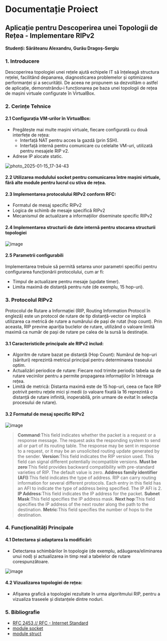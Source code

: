 # Documentație Proiect 
## Aplicație pentru Descoperirea unei Topologii de Rețea - Implementare RIPv2

#### Studenți: Sărăteanu Alexandru, Gurău Dragoș-Sergiu


### 1. Introducere
Descoperirea topologiei unei rețele ajută echipele IT să înțeleagă structura rețelei, facilitând depanarea, diagnosticarea problemelor și optimizarea performanței și a securității. De aceea ne propunem sa dezvoltăm o astfel de aplicație, demonstrându-i funcționarea pe baza unei topologii de rețea de mașini virtuale configurate în VirtualBox.
### 2. Cerințe Tehnice
#### 2.1 Configurația VM-urilor în VirtualBox: 
- Pregătește mai multe mașini virtuale, fiecare configurată cu două interfețe de rețea:
    - Interfață NAT pentru acces la gazdă (prin SSH).
    - Interfață internă pentru comunicare cu celelalte VM-uri, utilizată pentru mesajele RIP v2.
- Adrese IP alocate static.

![photo_2025-01-15_17-34-43](https://github.com/user-attachments/assets/39847956-5564-4e0b-a006-4898353f49e0)

  
#### 2.2 Utilizarea modulului socket pentru comunicarea între mașini virtuale, fără alte module pentru lucrul cu stiva de rețea.
#### 2.3 Implementarea protocolului RIPv2 conform RFC: 
- Formatul de mesaj specific RIPv2
- Logica de schimb de mesaje specifică RIPv2
- Mecanismul de actualizare a informațiilor diseminate specific RIPv2
#### 2.4 Implementarea structurii de date internă pentru stocarea structurii topologiei
![image](https://github.com/user-attachments/assets/2e5a02ef-2af7-44d9-9fd0-038092c63761)

#### 2.5 Parametrii configurabili
Implementarea trebuie să permită setarea unor parametri specifici pentru configurarea funcționării protocolului, cum ar fi:
- Timpul de actualizare pentru mesaje (update timer).
- Limita maximă de distanță pentru rute (de exemplu, 15 hop-uri).

### 3. Protocolul RIPv2
Protocolul de Rutare a Informației (RIP, Routing Information Protocol în engleză) este un protocol de rutare de tip distanță-vector ce implică utilizarea ca metrică de rutare a numărului de pași de rutat (hop count). Prin aceasta, RIP previne apariția buclelor de rutare, utilizând o valoare limită maximă ca număr de pași de rutare pe calea de la sursă la destinație. 

#### 3.1 Caracteristicile principale ale RIPv2 includ:
- Algoritm de rutare bazat pe distanță (Hop Count): Numărul de hop-uri (sărituri) reprezintă metricul principal pentru determinarea traseului optim.
- Actualizări periodice de rutare: Fiecare nod trimite periodic tabela sa de rutare vecinilor pentru a permite propagarea informațiilor în întreaga rețea.
- Limită de metrică: Distanta maximă este de 15 hop-uri, ceea ce face RIP potrivit pentru rețele mici și medii (o valoare fixată la 16 reprezintă o distanță de rutare infinită, inoperabilă, prin urmare de evitat în selecția procesului de rutare).
#### 3.2 Formatul de mesaj specific RIPv2

![image](https://github.com/user-attachments/assets/2e95625e-f8ed-4630-b1a7-09a5e39170aa)

> **Command**:This field indicates whether the packet is a request or a response message. The request asks the responding system to send all or part of its routing table. The response may be sent in response to a request, or it may be an unsolicited routing update generated by the sender. **Version**:This field indicates the RIP version used. This field can signal different potentially incompatible versions. **Must be zero**:This field provides backward compatibility with pre-standard varieties of RIP. The default value is zero. **Address family identifier (AFI)**:This field indicates the type of address. RIP can carry routing information for several different protocols. Each entry in this field has an AFI to indicate the type of address being specified. The IP AFI is 2. **IP Address**:This field indicates the IP address for the packet. **Subnet Mask**:This field specifies the IP address mask. **Next hop**:This field specifies the IP address of the next router along the path to the destination. **Metric**:This field specifies the number of hops to the destination.
 
### 4. Funcționalități Principale
#### 4.1 Detectarea și adaptarea la modificări: 
- Detectarea schimbărilor în topologie (de exemplu, adăugarea/eliminarea unui nod) și actualizarea in timp real a tabelelor de rutare corespunzătoare.

![image](https://github.com/user-attachments/assets/d0998697-9bde-4b48-8254-8902f3fa6f91)

#### 4.2 Vizualizarea topologiei de rețea: 
- Afișarea grafică a topologiei rezultate în urma algoritmului RIP, pentru a vizualiza traseele și distanțele dintre noduri.
### 5. Bibliografie
- [RFC 2453 // RFC - Internet Standard](https://datatracker.ietf.org/doc/html/rfc2453)
- [module socket](https://docs.python.org/3/library/socket.html)
- [module struct](https://docs.python.org/3/library/struct.html)
